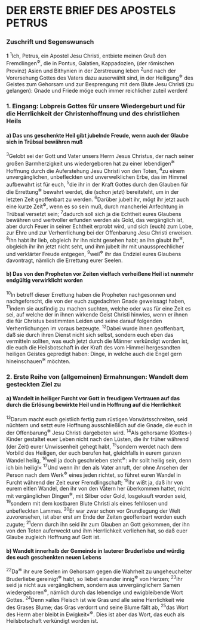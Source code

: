 # DER ERSTE BRIEF DES APOSTELS PETRUS

### Zuschrift und Segenswunsch

__1__
<sup>1</sup>Ich, Petrus, ein Apostel Jesu Christi, entbiete meinen Gruß den Fremdlingen<sup title="= fremden Gemeindegenossen">&#x2732;</sup>, die in Pontus, Galatien, Kappadozien, (der römischen Provinz) Asien und Bithynien in der Zerstreuung leben
<sup>2</sup>und nach der Vorersehung Gottes des Vaters dazu auserwählt sind, in der Heiligung<sup title="oder: durch die Heiligung">&#x2732;</sup> des Geistes zum Gehorsam und zur Besprengung mit dem Blute Jesu Christi (zu gelangen): Gnade und Friede möge euch immer reichlicher zuteil werden!

### 1. Eingang: Lobpreis Gottes für unsere Wiedergeburt und für die Herrlichkeit der Christenhoffnung und des christlichen Heils

#### a) Das uns geschenkte Heil gibt jubelnde Freude, wenn auch der Glaube sich in Trübsal bewähren muß

<sup>3</sup>Gelobt sei der Gott und Vater unsers Herrn Jesus Christus, der nach seiner großen Barmherzigkeit uns wiedergeboren hat zu einer lebendigen<sup title="oder: lebensvollen">&#x2732;</sup> Hoffnung durch die Auferstehung Jesu Christi von den Toten,
<sup>4</sup>zu einem unvergänglichen, unbefleckten und unverwelklichen Erbe, das im Himmel aufbewahrt ist für euch,
<sup>5</sup>die ihr in der Kraft Gottes durch den Glauben für die Errettung<sup title="oder: das Heil = die Seligkeit">&#x2732;</sup> bewahrt werdet, die (schon jetzt) bereitsteht, um in der letzten Zeit geoffenbart zu werden.
<sup>6</sup>Darüber jubelt ihr, mögt ihr jetzt auch eine kurze Zeit<sup title="oder: ein wenig">&#x2732;</sup>, wenn es so sein muß, durch mancherlei Anfechtung in Trübsal versetzt sein;
<sup>7</sup>dadurch soll sich ja die Echtheit eures Glaubens bewähren und wertvoller erfunden werden als Gold, das vergänglich ist, aber durch Feuer in seiner Echtheit erprobt wird, und sich (euch) zum Lobe, zur Ehre und zur Verherrlichung bei der Offenbarung Jesu Christi erweisen.
<sup>8</sup>Ihn habt ihr lieb, obgleich ihr ihn nicht gesehen habt; an ihn glaubt ihr<sup title="oder: auf ihn setzt ihr euer Vertrauen">&#x2732;</sup>, obgleich ihr ihn jetzt nicht seht, und ihm jubelt ihr mit unaussprechlicher und verklärter Freude entgegen,
<sup>9</sup>weil<sup title="oder: indem">&#x2732;</sup> ihr das Endziel eures Glaubens davontragt, nämlich die Errettung eurer Seelen.

#### b) Das von den Propheten vor Zeiten vielfach verheißene Heil ist nunmehr endgültig verwirklicht worden

<sup>10</sup>In betreff dieser Errettung haben die Propheten nachgesonnen und nachgeforscht, die von der euch zugedachten Gnade geweissagt haben,
<sup>11</sup>indem sie ausfindig zu machen suchten, welche oder was für eine Zeit es sei, auf welche der in ihnen wirkende Geist Christi hinwies, wenn er ihnen die für Christus bestimmten Leiden und seine darauf folgenden Verherrlichungen im voraus bezeugte.
<sup>12</sup>Dabei wurde ihnen geoffenbart, daß sie durch ihren Dienst nicht sich selbst, sondern euch eben das vermitteln sollten, was euch jetzt durch die Männer verkündigt worden ist, die euch die Heilsbotschaft in der Kraft des vom Himmel hergesandten heiligen Geistes gepredigt haben: Dinge, in welche auch die Engel gern hineinschauen<sup title="oder: einen Einblick gewinnen">&#x2732;</sup> möchten.

### 2. Erste Reihe von (allgemeinen) Ermahnungen: Wandelt dem gesteckten Ziel zu

#### a) Wandelt in heiliger Furcht vor Gott in freudigem Vertrauen auf das durch die Erlösung bewirkte Heil und in Hoffnung auf die Herrlichkeit

<sup>13</sup>Darum macht euch geistlich fertig zum rüstigen Vorwärtsschreiten, seid nüchtern und setzt eure Hoffnung ausschließlich auf die Gnade, die euch in der Offenbarung<sup title="oder: beim Offenbarwerden">&#x2732;</sup> Jesu Christi dargeboten wird.
<sup>14</sup>Als gehorsame (Gottes-) Kinder gestaltet euer Leben nicht nach den Lüsten, die ihr früher während (der Zeit) eurer Unwissenheit gehegt habt,
<sup>15</sup>sondern werdet nach dem Vorbild des Heiligen, der euch berufen hat, gleichfalls in eurem ganzen Wandel heilig,
<sup>16</sup>weil ja doch geschrieben steht<sup title="3.Mose 11,44; 19,2">&#x2732;</sup>: »Ihr sollt heilig sein, denn ich bin heilig!«
<sup>17</sup>Und wenn ihr den als Vater anruft, der ohne Ansehen der Person nach dem Werk<sup title="= Tun">&#x2732;</sup> eines jeden richtet, so führet euren Wandel in Furcht während der Zeit eurer Fremdlingschaft;
<sup>18</sup>ihr wißt ja, daß ihr von eurem eitlen Wandel, den ihr von den Vätern her überkommen hattet, nicht mit vergänglichen Dingen<sup title="= Werten">&#x2732;</sup>, mit Silber oder Gold, losgekauft worden seid,
<sup>19</sup>sondern mit dem kostbaren Blute Christi als eines fehllosen und unbefleckten Lammes.
<sup>20</sup>Er war zwar schon vor Grundlegung der Welt zuvorersehen, ist aber erst am Ende der Zeiten geoffenbart worden euch zugute;
<sup>21</sup>denn durch ihn seid ihr zum Glauben an Gott gekommen, der ihn von den Toten auferweckt und ihm Herrlichkeit verliehen hat, so daß euer Glaube zugleich Hoffnung auf Gott ist.

#### b) Wandelt innerhalb der Gemeinde in lauterer Bruderliebe und würdig des euch geschenkten neuen Lebens

<sup>22</sup>Da<sup title="oder: nachdem">&#x2732;</sup> ihr eure Seelen im Gehorsam gegen die Wahrheit zu ungeheuchelter Bruderliebe gereinigt<sup title="= geheiligt">&#x2732;</sup> habt, so liebet einander innig<sup title="oder: beharrlich">&#x2732;</sup> von Herzen;
<sup>23</sup>ihr seid ja nicht aus vergänglichem, sondern aus unvergänglichem Samen wiedergeboren<sup title="oder: neugeboren">&#x2732;</sup>, nämlich durch das lebendige und ewigbleibende Wort Gottes.
<sup>24</sup>Denn »alles Fleisch ist wie Gras und alle seine Herrlichkeit wie des Grases Blume; das Gras verdorrt und seine Blume fällt ab,
<sup>25</sup>das Wort des Herrn aber bleibt in Ewigkeit«<sup title="Jes 40,6-8">&#x2732;</sup>. Dies ist aber das Wort, das euch als Heilsbotschaft verkündigt worden ist.